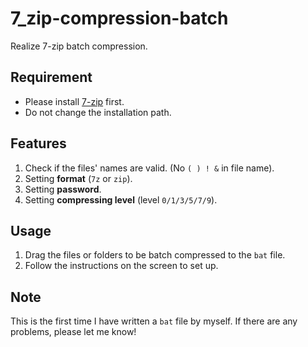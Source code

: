 # 7_zip-compression-batch
Realize 7-zip batch compression.

## Requirement
- Please install [7-zip](https://www.7-zip.org/) first.
- Do not change the installation path.

## Features
1. Check if the files' names are valid. (No ``( ) ! &`` in file name).
2. Setting **format** (`7z` or `zip`).
3. Setting **password**.
4. Setting **compressing level** (level `0/1/3/5/7/9`).

## Usage
1. Drag the files or folders to be batch compressed to the `bat` file.
2. Follow the instructions on the screen to set up.

## Note
This is the first time I have written a `bat` file by myself. If there are any problems, please let me know!
